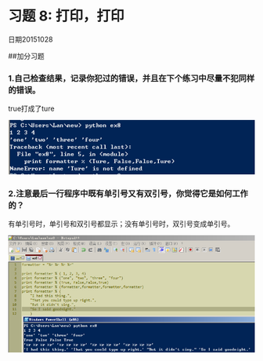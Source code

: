 # 习题 8: 打印，打印

日期20151028

##加分习题

### 1.自己检查结果，记录你犯过的错误，并且在下个练习中尽量不犯同样的错误。

true打成了ture

![](ex81.png)

### 2.注意最后一行程序中既有单引号又有双引号，你觉得它是如何工作的？

有单引号时，单引号和双引号都显示；没有单引号时，双引号变成单引号。

![](ex82.png)
